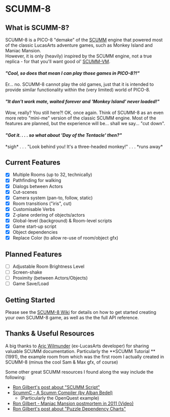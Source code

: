 # SCUMM-8
## What is SCUMM-8?
SCUMM-8 is a PICO-8 "demake" of the [SCUMM](https://en.wikipedia.org/wiki/SCUMM) engine that powered most of the classic LucasArts adventure games, such as Monkey Island and Maniac Mansion.  
However, it is only (heavily) inspired by the SCUMM engine, not a true replica - for that you'll want good ol' [SCUMM-VM](https://en.wikipedia.org/wiki/ScummVM).
#### *"Cool, so does that mean I can play those games in PICO-8?!"*
Er... no. SCUMM-8 cannot play the old games, just that it is intended to provide similar functionality within the (very limited) world of PICO-8.
#### *"It don't work mate, waited forever and 'Monkey Island' never loaded!"*
Wow, really? You still here?! OK, once again. Think of SCUMM-8 as an even more retro "mini-me" version of the classic SCUMM engine. Most of the features are planned, but the experience will be... shall we say... "cut down".
#### *"Got it. . . . so what about 'Day of the Tentacle' then?"*
\*sigh\* . . .  "Look behind you! It's a three-headed monkey!" . . . \*runs away\*

## Current Features
- [x] Multiple Rooms (up to 32, technically)
- [x] Pathfinding for walking
- [x] Dialogs between Actors
- [x] Cut-scenes
- [x] Camera system (pan-to, follow, static)
- [x] Room transitions ("iris", cut)
- [x] Customisable Verbs
- [x] Z-plane ordering of objects/actors
- [x] Global-level (background) & Room-level scripts
- [x] Game start-up script
- [x] Object dependencies
- [x] Replace Color (to allow re-use of room/object gfx)

## Planned Features
- [ ] Adjustable Room Brightness Level
- [ ] Screen-shake
- [ ] Proximity (between Actors/Objects)
- [ ] Game Save/Load

## Getting Started
Please see the [SCUMM-8 Wiki](https://github.com/Liquidream/scumm-8/wiki) for details on how to get started creating your own SCUMM-8 game, as well as the the full API reference.

## Thanks & Useful Resources
A big thanks to [Aric Wilmunder](http://www.wilmunder.com/Arics_World/Games.html) (ex-LucasArts developer) for sharing valuable SCUMM documentation. 
Particularly the **SCUMM Tutorial **(1991), the example room from which was the first room I actually created in SCUMM-8 (minus the cool Sam & Max gfx, of course)

Some other great SCUMM resources I found along the way include the following:
- [Ron Gilbert's post about "SCUMM Script"](http://www.pagetable.com/?p=614)
- [ScummC - A Scumm Compiler (by Alban Bedel)](https://github.com/AlbanBedel/scummc)
  - (Particularly the OpenQuest example)
- [Ron Gilbert - Maniac Mansion postmortem in 2011 (Video)](https://youtu.be/wNpjGvJwyL8)
- [Ron Gilbert's post about "Puzzle Dependency Charts"](http://grumpygamer.com/puzzle_dependency_charts)
